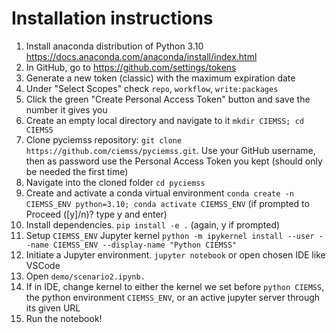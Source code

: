 # Installation instructions

1. Install anaconda distribution of Python 3.10 https://docs.anaconda.com/anaconda/install/index.html
2. In GitHub, go to https://github.com/settings/tokens
3. Generate a new token (classic) with the maximum expiration date
4. Under "Select Scopes" check `repo`, `workflow`, `write:packages`
5. Click the green "Create Personal Access Token" button and save the number it gives you
6. Create an empty local directory and navigate to it `mkdir CIEMSS; cd CIEMSS`
7. Clone pyciemss repository: `git clone https://github.com/ciemss/pyciemss.git`. Use your GitHub username, then as password use the Personal Access Token you kept (should only be needed the first time)
8. Navigate into the cloned folder `cd pyciemss`
9. Create and activate a conda virtual environment `conda create -n CIEMSS_ENV python=3.10; conda activate CIEMSS_ENV` (if prompted to Proceed ([y]/n)? type y and enter)
10. Install dependencies. `pip install -e .` (again, y if prompted)
11. Setup `CIEMSS_ENV` Jupyter kernel `python -m ipykernel install --user --name CIEMSS_ENV --display-name "Python CIEMSS"`
12. Initiate a Jupyter environment. `jupyter notebook` or open chosen IDE like VSCode
13. Open `demo/scenario2.ipynb.`
14. If in IDE, change kernel to either the kernel we set before `python CIEMSS`, the python environment `CIEMSS_ENV`, or an active jupyter server through its given URL
15. Run the notebook!